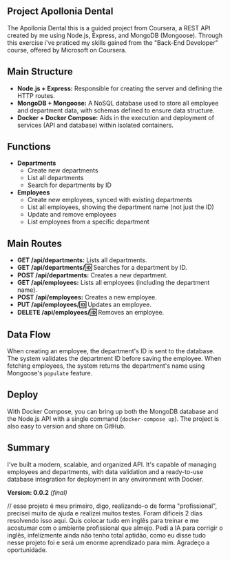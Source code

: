 ## Project Apollonia Dental

The Apollonia Dental this is a guided project from Coursera, a REST API created by me using Node.js, Express, and MongoDB (Mongoose). Through this exercise i've praticed my skills gained from the "Back-End Developer" course, offered by Microsoft on Coursera.


## Main Structure

* **Node.js + Express:** Responsible for creating the server and defining the HTTP routes.
* **MongoDB + Mongoose:** A NoSQL database used to store all employee and department data, with schemas defined to ensure data structure.
* **Docker + Docker Compose:** Aids in the execution and deployment of services (API and database) within isolated containers.

## Functions

* **Departments**
    * Create new departments
    * List all departments
    * Search for departments by ID
* **Employees**
    * Create new employees, synced with existing departments
    * List all employees, showing the department name (not just the ID)
    * Update and remove employees
    * List employees from a specific department

## Main Routes

* **GET /api/departments:** Lists all departments.
* **GET /api/departments/:id:** Searches for a department by ID.
* **POST /api/departments:** Creates a new department.
* **GET /api/employees:** Lists all employees (including the department name).
* **POST /api/employees:** Creates a new employee.
* **PUT /api/employees/:id:** Updates an employee.
* **DELETE /api/employees/:id:** Removes an employee.

## Data Flow

When creating an employee, the department's ID is sent to the database. The system validates the department ID before saving the employee. When fetching employees, the system returns the department's name using Mongoose's `populate` feature.

## Deploy

With Docker Compose, you can bring up both the MongoDB database and the Node.js API with a single command (`docker-compose up`). The project is also easy to version and share on GitHub.

## Summary

I've built a modern, scalable, and organized API. It's capable of managing employees and departments, with data validation and a ready-to-use database integration for deployment in any environment with Docker.


**Version: 0.0.2** *(final)*


// esse projeto é meu primeiro, digo, realizando-o de forma "profissional", precisei muito de ajuda e realizei muitos testes. Foram dificeis 2 dias resolvendo isso aqui. Quis colocar tudo em inglês para treinar e me acostumar com o ambiente profissional que almejo. Pedi a IA para corrigir o inglês, infelizmente ainda não tenho total aptidão, como eu disse tudo nesse projeto foi e será um enorme aprendizado para mim. Agradeço a oportunidade.
